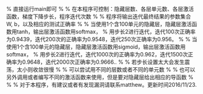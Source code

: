 % 直接运行main即可
% 
% 在本程序可控制：隐藏层数、各层单元数、各层激活函数，梯度下降步长，程序迭代次数
% 
% 程序将输出迭代最终结果的参数集合 W, b，以及相应的测试正确率
% 
% 当使用1个含100单元的隐藏层，隐藏层激活函数用tanh，输出层激活函数用softmax，
% 用步长2进行迭代，迭代100次正确率为0.9439，迭代200次的正确率为0.9548，迭代250次正确率为0.956。
%
% 当使用1个含100单元的隐藏层，隐藏层激活函数用sigmoid，输出层激活函数用softmax，
% 用步长2进行迭代，迭代1000次的正确率为0.962，迭代1500次正确率为0.9648，迭代2000次正确率为0.9666..
%
% 若步长设置太大会发生震荡，太小则收敛很慢
%
% 可以尝试用不同的层数或者不同的单元数
% 
% 也可以另外调用或者编写不同的激活函数来使用，但是要对隐藏层给出相应的导函数
%
%
% 对于本程序，有建议或者有发现漏洞请联系matthew。更新时间2016/11/23.